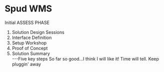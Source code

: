# Spud WMS
Initial ASSESS PHASE
1. Solution Design Sessions                                                                     
2. Interface Definition                                                                                   
3. Setup Workshop                                                                                  
4. Proof of Concept                                                                                
5. Solution Summary                                                                            
---Five key steps
So far so good...I think I will like it!  Time will tell.
Keep pluggin' away
